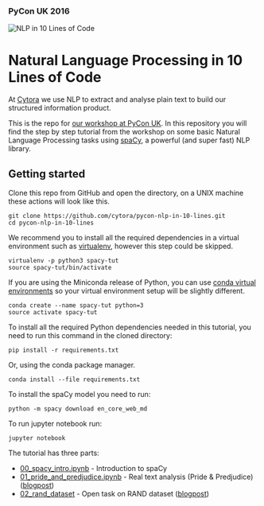 ### PyCon UK 2016 
![NLP in 10 Lines of Code](images/displacy_title.png)
# Natural Language Processing in 10 Lines of Code

At [Cytora](http://www.cytora.com) we use NLP to extract and analyse plain text to build our structured information product.

This is the repo for [our workshop at PyCon UK](http://2016.pyconuk.org/workshops/natural-language-processing-in-10-lines-of-code/).
In this repository you will find the step by step tutorial from the workshop on some basic Natural Language Processing tasks using [spaCy](http://spacy.io/),
a powerful (and super fast) NLP library.

## Getting started
Clone this repo from GitHub and open the directory, on a UNIX machine these actions will look like this.

	git clone https://github.com/cytora/pycon-nlp-in-10-lines.git
	cd pycon-nlp-in-10-lines

We recommend you to install all the required dependencies in a virtual environment such as [virtualenv](https://virtualenv.pypa.io/en/stable/), however this step could be skipped.

    virtualenv -p python3 spacy-tut
    source spacy-tut/bin/activate

If you are using the Miniconda release of Python, you can use [conda virtual environments](http://conda.pydata.org/docs/using/envs.html) so your virtual environment setup will be slightly different. 

	conda create --name spacy-tut python=3
	source activate spacy-tut

To install all the required Python dependencies needed in this tutorial, you need to run this command in the cloned directory:

    pip install -r requirements.txt

Or, using the conda package manager.

    conda install --file requirements.txt


To install the spaCy model you need to run:

    python -m spacy download en_core_web_md

To run jupyter notebook run:

    jupyter notebook

The tutorial has three parts:
  * [00_spacy_intro.ipynb](00_spacy_intro.ipynb) - Introduction to spaCy
  * [01_pride_and_predjudice.ipynb](01_pride_and_predjudice.ipynb) - Real text analysis (Pride & Predjudice) ([blogpost](http://www.cytora.com/insights/2016/11/30/natural-language-processing-in-10-lines-of-code-part-1))
  * [02_rand_dataset](02_rand_dataset.ipynb) - Open task on RAND dataset ([blogpost](http://www.cytora.com/insights/2017/1/3/natural-language-processing-in-10-lines-of-code-part-2))

